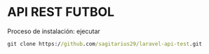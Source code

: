 # API REST FUTBOL

Proceso de instalación:
ejecutar
```cmd
git clone https://github.com/sagitarius29/laravel-api-test.git
```
